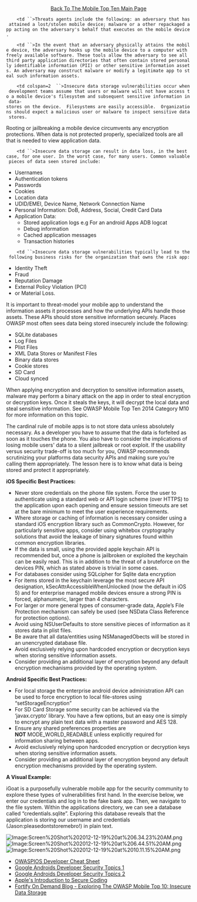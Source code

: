 <center>

[Back To The Mobile Top Ten Main
Page](https://www.owasp.org/index.php/Projects/OWASP_Mobile_Security_Project_-_Top_Ten_Mobile_Risks)

</center>

`    <td ``>Threats agents include the following: an adversary that has attained a lost/stolen mobile device; malware or a other repackaged app acting on the adversary's behalf that executes on the mobile device.`

</td>

`    <td ``>In the event that an adversary physically attains the mobile device, the adversary hooks up the mobile device to a computer with freely available software. These tools allow the adversary to see all third party application directories that often contain stored personally identifiable information (PII) or other sensitive information assets. An adversary may construct malware or modify a legitimate app to steal such information assets.`

</td>

`    <td colspan=2  ``>Insecure data storage vulnerabilities occur when development teams assume that users or malware will not have access to a mobile device's filesystem and subsequent sensitive information in data-stores on the device.  Filesystems are easily accessible.  Organizations should expect a malicious user or malware to inspect sensitive data stores.`

Rooting or jailbreaking a mobile device circumvents any encryption
protections. When data is not protected properly, specialized tools are
all that is needed to view application data.

</td>

`    <td ``>Insecure data storage can result in data loss, in the best case, for one user. In the worst case, for many users. Common valuable pieces of data seen stored include: `

  - Usernames
  - Authentication tokens
  - Passwords
  - Cookies
  - Location data
  - UDID/EMEI, Device Name, Network Connection Name
  - Personal Information: DoB, Address, Social, Credit Card Data
  - Application Data:
      - Stored application logs e.g For an android Apps ADB logcat
      - Debug information
      - Cached application messages
      - Transaction histories
        </td>

`    <td ``>Insecure data storage vulnerabilities typically lead to the following business risks for the organization that owns the risk app:`

  - Identity Theft
  - Fraud
  - Reputation Damage
  - External Policy Violation (PCI)
  - or Material Loss.
    </td>

It is important to threat-model your mobile app to understand the
information assets it processes and how the underlying APIs handle those
assets. These APIs should store sensitive information securely. Places
OWASP most often sees data being stored insecurely include the
following:

  - SQLite databases
  - Log Files
  - Plist Files
  - XML Data Stores or Manifest Files
  - Binary data stores
  - Cookie stores
  - SD Card
  - Cloud synced

When applying encryption and decryption to sensitive information assets,
malware may perform a binary attack on the app in order to steal
encryption or decryption keys. Once it steals the keys, it will decrypt
the local data and steal sensitive information. See OWASP Mobile Top Ten
2014 Category M10 for more information on this topic.

The cardinal rule of mobile apps is to not store data unless absolutely
necessary. As a developer you have to assume that the data is forfeited
as soon as it touches the phone. You also have to consider the
implications of losing mobile users' data to a silent jailbreak or root
exploit. If the usability versus security trade-off is too much for you,
OWASP recommends scrutinizing your platforms data security APIs and
making sure you’re calling them appropriately. The lesson here is to
know what data is being stored and protect it appropriately.

**iOS Specific Best Practices:**

  - Never store credentials on the phone file system. Force the user to
    authenticate using a standard web or API login scheme (over HTTPS)
    to the application upon each opening and ensure session timeouts are
    set at the bare minimum to meet the user experience requirements.
  - Where storage or caching of information is necessary consider using
    a standard iOS encryption library such as CommonCrypto. However, for
    particularly sensitive apps, consider using whitebox cryptography
    solutions that avoid the leakage of binary signatures found within
    common encryption libraries.
  - If the data is small, using the provided apple keychain API is
    recommended but, once a phone is jailbroken or exploited the
    keychain can be easily read. This is in addition to the threat of a
    bruteforce on the devices PIN, which as stated above is trivial in
    some cases.
  - For databases consider using SQLcipher for Sqlite data encryption
  - For items stored in the keychain leverage the most secure API
    designation, kSecAttrAccessibleWhenUnlocked (now the default in iOS
    5) and for enterprise managed mobile devices ensure a strong PIN is
    forced, alphanumeric, larger than 4 characters.
  - For larger or more general types of consumer-grade data, Apple’s
    File Protection mechanism can safely be used (see NSData Class
    Reference for protection options).
  - Avoid using NSUserDefaults to store sensitive pieces of information
    as it stores data in plist files.
  - Be aware that all data/entities using NSManagedObects will be stored
    in an unencrypted database file.
  - Avoid exclusively relying upon hardcoded encryption or decryption
    keys when storing sensitive information assets.
  - Consider providing an additional layer of encryption beyond any
    default encryption mechanisms provided by the operating system.

**Android Specific Best Practices:**

  - For local storage the enterprise android device administration API
    can be used to force encryption to local file-stores using
    “setStorageEncryption”
  - For SD Card Storage some security can be achieved via the
    ‘javax.crypto’ library. You have a few options, but an easy one is
    simply to encrypt any plain text data with a master password and AES
    128.
  - Ensure any shared preferences properties are
    **NOT** MODE_WORLD_READABLE unless explicitly required for
    information sharing between apps.
  - Avoid exclusively relying upon hardcoded encryption or decryption
    keys when storing sensitive information assets.
  - Consider providing an additional layer of encryption beyond any
    default encryption mechanisms provided by the operating system.

**A Visual Example:**

iGoat is a purposefully vulnerable mobile app for the security community
to explore these types of vulnerabilities first hand. In the exercise
below, we enter our credentials and log in to the fake bank app. Then,
we navigate to the file system. Within the applications directory, we
can see a database called “credentials.sqlite”. Exploring this database
reveals that the application is storing our username and credentials
(Jason:pleasedontstoremebro\!) in plain text.

![Image:Screen%20Shot%202012-12-19%20at%206.34.23%20AM.png](Screen%20Shot%202012-12-19%20at%206.34.23%20AM.png
"Image:Screen%20Shot%202012-12-19%20at%206.34.23%20AM.png")
![Image:Screen%20Shot%202012-12-19%20at%206.44.51%20AM.png](Screen%20Shot%202012-12-19%20at%206.44.51%20AM.png
"Image:Screen%20Shot%202012-12-19%20at%206.44.51%20AM.png")
![Image:Screen%20Shot%202012-12-19%20at%2010.11.15%20AM.png](Screen%20Shot%202012-12-19%20at%2010.11.15%20AM.png
"Image:Screen%20Shot%202012-12-19%20at%2010.11.15%20AM.png")

  - [OWASP](https://www.owasp.org/index.php/IOS_Developer_Cheat_Sheet)[IOS
    Developer Cheat
    Sheet](https://www.owasp.org/index.php/IOS_Developer_Cheat_Sheet)
  - [Google Androids Developer Security
    Topics 1](http://source.android.com/tech/security/)
  - [Google Androids Developer Security
    Topics 2](http://developer.android.com/training/articles/security-tips.html)
  - [Apple's Introduction to Secure
    Coding](https://developer.apple.com/library/mac/)
  - [Fortify On Demand Blog - Exploring The OWASP Mobile Top 10:
    Insecure Data
    Storage](http://h30499.www3.hp.com/t5/Application-Security-Fortify-on/Exploring-The-OWASP-Mobile-Top-10-M1-Insecure-Data-Storage/ba-p/5904609)